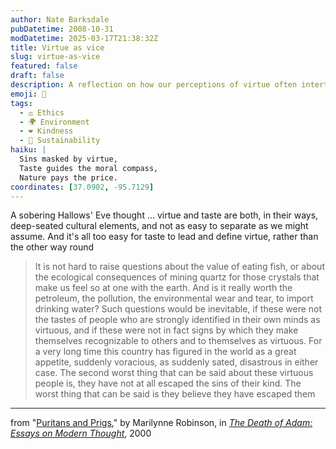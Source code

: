 ```yaml
---
author: Nate Barksdale
pubDatetime: 2008-10-31
modDatetime: 2025-03-17T21:38:32Z
title: Virtue as vice
slug: virtue-as-vice
featured: false
draft: false
description: A reflection on how our perceptions of virtue often intertwine with cultural tastes, highlighting the complexities of our choices and environmental impact.
emoji: 🍃
tags:
  - ⚖️ Ethics
  - 🌍 Environment
  - ❤️ Kindness
  - 🌱 Sustainability
haiku: |
  Sins masked by virtue,  
  Taste guides the moral compass,  
  Nature pays the price.
coordinates: [37.0902, -95.7129]
---
```


A sobering Hallows' Eve thought ... virtue and taste are both, in their ways, deep-seated cultural elements, and not as easy to separate as we might assume. And it's all too easy for taste to lead and define virtue, rather than the other way round

> It is not hard to raise questions about the value of eating fish, or about the ecological consequences of mining quartz for those crystals that make us feel so at one with the earth. And is it really worth the petroleum, the pollution, the environmental wear and tear, to import drinking water? Such questions would be inevitable, if these were not the tastes of people who are strongly identified in their own minds as virtuous, and if these were not in fact signs by which they make themselves recognizable to others and to themselves as virtuous. For a very long time this country has figured in the world as a great appetite, suddenly voracious, as suddenly sated, disastrous in either case. The second worst thing that can be said about these virtuous people is, they have not at all escaped the sins of their kind. The worst thing that can be said is they believe they have escaped them

---

from "[Puritans and Prigs](http://books.google.com/books?id=xegyS0lLhbgC&printsec=frontcover&dq=marilynne+robinson&ei=5FwLSdjUD4OGsgP95NjXBA#PPA162,M1)," by Marilynne Robinson, in [_The Death of Adam: Essays on Modern Thought_](http://books.google.com/books?id=xegyS0lLhbgC&printsec=frontcover&dq=marilynne+robinson&ei=5FwLSdjUD4OGsgP95NjXBA#PPP1,M1), 2000
